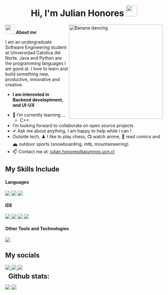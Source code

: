 <h1 align="center">Hi, I'm Julian Honores <img src="https://media.giphy.com/media/hvRJCLFzcasrR4ia7z/giphy.gif" width="35"></h1>
<img align="right" width=300px alt="Banana dancing" src="https://media.giphy.com/media/wNnDbvuZqzho4/giphy.gif?cid=790b7611yb2cgxl8oppew8ayhbu0olp4ymj5wtwufb3x7hl8&ep=v1_stickers_search&rid=giphy.gif&ct=s" />

<img src="https://media.giphy.com/media/v1.Y2lkPTc5MGI3NjExYjF2dHllN3RtczF0dDF2NjU4cWUxZTlyeWs2YWl6cHdyY2txZDFzZyZlcD12MV9zdGlja2Vyc19zZWFyY2gmY3Q9cw/xgdfNaM8kr6Lu/giphy.gif" width="30px">&nbsp;***About me***

I am an undergraduate Software Engineering student at Universidad Catolica del Norte. Java and Python are the programming languages I am good at. I love to learn and build something new, productive, innovative and creative.
* **I am interested in Backend developtment, and UI-UX**
- 🧠 I’m currently learning ...
  - C++
- I’m looking forward to collaborate on open source projects.
- ✔ Ask me about anything, I am happy to help while i can !<br>
- Outside tech, ♟️ I like to play chess, 📺 watch anime, 📖 read comics and 🏔️ outdoor sports (snowboarding, mtb, mountaineering).
- 📫 Contact me at: <a href="julian.honores@alumnos.ucn.cl">julian.honores@alumnos.ucn.cl</a>

## My Skills Include

<h4> Languages </h4>
<span> 
  <img src="https://img.shields.io/badge/Java-ED8B00?style=for-the-badge&logo=java&logoColor=white">
  <img src="https://img.shields.io/badge/c++-%2300599C.svg?style=for-the-badge&logo=c%2B%2B&logoColor=white">
  <img src="https://img.shields.io/badge/python-3670A0?style=for-the-badge&logo=python&logoColor=ffdd54">
</span>


<h4> IDE </h4>
<span>
<img src="https://img.shields.io/badge/CLion-black?style=for-the-badge&logo=clion&logoColor=white">
<img src="https://img.shields.io/badge/Visual_Studio_Code-0078D4?style=for-the-badge&logo=visual%20studio%20code&logoColor=white">
<img src="https://img.shields.io/badge/Eclipse-FE7A16.svg?style=for-the-badge&logo=Eclipse&logoColor=white">
<img src="https://img.shields.io/badge/pycharm-143?style=for-the-badge&logo=pycharm&logoColor=black&color=black&labelColor=green">



<h4> Other Tools and Technologies </h4>
<span>
  <img src="https://img.shields.io/badge/Git-F05032?style=for-the-badge&logo=git&logoColor=white">

</span>

## My socials

<a href = "https://www.instagram.com/hygaryt/">
  <img src = "https://img.shields.io/badge/Instagram-%23E4405F.svg?style=for-the-badge&logo=Instagram&logoColor=white">
</a>

<a href = "https://www.linkedin.com/in/julian-honores-henriquez-694963217/">
  <img src = "https://img.shields.io/badge/linkedin-%230077B5.svg?style=for-the-badge&logo=linkedin&logoColor=white">
</a>

<a href = "https://www.tiktok.com/@juli.hnrs">
  <img src = "https://img.shields.io/badge/TikTok-%23000000.svg?style=for-the-badge&logo=TikTok&logoColor=white">
</a>

<h2 style="margin: 5px 10px;">Github stats:</h2> 

[![](https://github-readme-stats.vercel.app/api?username=markzuckerberg44&show_icons=true&theme=tokyonight&hide_border=true&locale=en)](https://github.com/markzuckerberg44)
[![](https://github-readme-streak-stats.herokuapp.com/?user=markzuckerberg44&theme=material-palenight)](https://github.com/markzuckerberg44)
</div>
